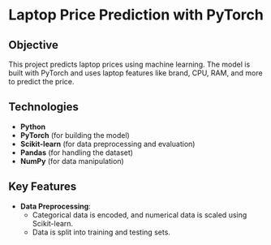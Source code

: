 # Laptop Price Prediction with PyTorch

## Objective  
This project predicts laptop prices using machine learning. The model is built with PyTorch and uses laptop features like brand, CPU, RAM, and more to predict the price.

## Technologies  
- **Python**  
- **PyTorch** (for building the model)  
- **Scikit-learn** (for data preprocessing and evaluation)  
- **Pandas** (for handling the dataset)  
- **NumPy** (for data manipulation)

## Key Features  
- **Data Preprocessing**:  
  - Categorical data is encoded, and numerical data is scaled using Scikit-learn.
  - Data is split into training and testing sets.
